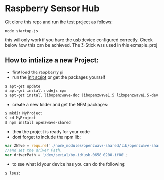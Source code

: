# Raspberry Sensor Hub

Git clone this repo and run the test project as follows:
```
node startup.js
```
this will only work if you have the usb device configured correctly. 
Check below how this can be achieved.
The Z-Stick was used in this exmaple_proj

## How to intialize a new Project:
- first load the raspberry pi
- run the [init script](https://github.com/GF3R/Rasperry_Sensor_Hub/tree/master/initalize)  or get the packages yourself

```bash
$ apt-get update
$ apt-get install nodejs npm
$ apt-get install libopenzwave-doc libopenzwave1.5 libopenzwave1.5-dev
```
- create a new folder and get the NPM packages: 

```bash 
$ mkdir MyProject
$ cd MyProject
$ npm install openzwave-shared
```

- then the project is ready for your code
- dont forget to include the npm lib:

```javascript
var ZWave = require('./node_modules/openzwave-shared/lib/openzwave-shared.js');
//and set the driver Path!
var driverPath = '/dev/serial/by-id/usb-0658_0200-if00';
```
- to see what id your device has you can do the following:
```bash
$ lsusb
```

